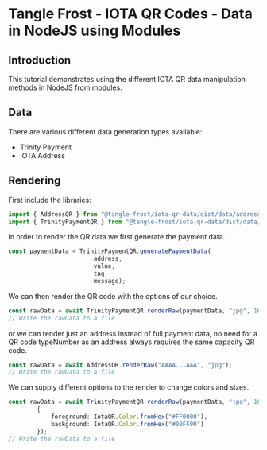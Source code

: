 # Tangle Frost - IOTA QR Codes - Data in NodeJS using Modules

## Introduction

This tutorial demonstrates using the different IOTA QR data manipulation methods in NodeJS from modules.

## Data

There are various different data generation types available:

* Trinity Payment
* IOTA Address

## Rendering

First include the libraries:

```ts
import { AddressQR } from "@tangle-frost/iota-qr-data/dist/data/addressQR";
import { TrinityPaymentQR } from "@tangle-frost/iota-qr-data/dist/data/trinityPaymentQR";
```

In order to render the QR data we first generate the payment data.

```ts
const paymentData = TrinityPaymentQR.generatePaymentData(
                        address,
                        value,
                        tag,
                        message);
```

We can then render the QR code with the options of our choice.

```ts
const rawData = await TrinityPaymentQR.renderRaw(paymentData, "jpg", 16);
// Write the rawData to a file
```

or we can render just an address instead of full payment data, no need for a QR code typeNumber as an address always requires the same capacity QR code.

```ts
const rawData = await AddressQR.renderRaw("AAAA...AAA", "jpg");
// Write the rawData to a file
```

We can supply different options to the render to change colors and sizes.

```ts
const rawData = await TrinityPaymentQR.renderRaw(paymentData, "jpg", 16, 4, 0,
        {
            foreground: IotaQR.Color.fromHex("#FF0000"),
            background: IotaQR.Color.fromHex("#00FF00")
        });
// Write the rawData to a file
```